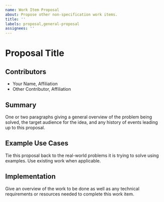 ```yaml
---
name: Work Item Proposal
about: Propose other non-specification work items.
title: ''
labels: proposal,general-proposal
assignees: ''
---
```


# Proposal Title

## Contributors

- Your Name, Affiliation
- Other Contributor, Affiliation

## Summary

One or two paragraphs giving a general overview of the problem being solved, the target audience for the idea, and any history of events leading up to this proposal.

## Example Use Cases

Tie this proposal back to the real-world problems it is trying to solve using examples. Use existing work when applicable.

## Implementation

Give an overview of the work to be done as well as any technical requirements or resources needed to complete this work item.
